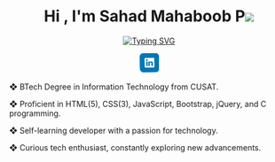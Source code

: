 <h1 align="center"><b>Hi , I'm Sahad Mahaboob P</b><img src="https://media.giphy.com/media/3ohhwMDyS6rv3sB8yI/giphy.gif" width="38"></h1>

<p align="center">
  <a href="https://git.io/typing-svg"><img src="https://readme-typing-svg.herokuapp.com?font=Fira+Code&weight=600&size=22&pause=1000&color=2D8FE1&center=true&vCenter=true&width=500&height=70&lines=BTech+IT+Graduate;Self-learning+Developer;Curious+tech+enthusiast;Love+to+learn+new+stuffs...%3C3" alt="Typing SVG" /></a>
</p>

<!-- Social icons section -->
<p align="center">
  <a href="https://www.linkedin.com/in/sahadmahaboobp"><img width="35px" alt="LinkedIn" title="LinkedIn" src="/files/mdImages/Linkedin.gif" target="_blank"></a>





❖ BTech Degree in Information Technology from CUSAT.

❖ Proficient in HTML(5), CSS(3), JavaScript, Bootstrap, jQuery, and C programming.

❖ Self-learning developer with a passion for technology.

❖ Curious tech enthusiast, constantly exploring new advancements.


<!---
sahadcmd/sahadcmd is a ✨ special ✨ repository because its `README.md` (this file) appears on your GitHub profile.
You can click the Preview link to take a look at your changes.
--->
